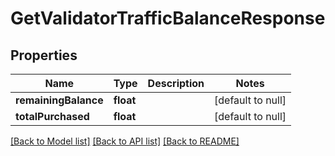 # GetValidatorTrafficBalanceResponse

## Properties
Name | Type | Description | Notes
------------ | ------------- | ------------- | -------------
**remainingBalance** | **float** |  | [default to null]
**totalPurchased** | **float** |  | [default to null]

[[Back to Model list]](../README.md#documentation-for-models) [[Back to API list]](../README.md#documentation-for-api-endpoints) [[Back to README]](../README.md)


